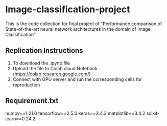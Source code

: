 # Image-classification-project
This is the code collection for final project of "Performance comparison of State-of-the-art neural network architectures in the domain of Image Classification"

## Replication Instructions
1. To download the .ipynb file
2. Upload the file to Colab cloud Notebook (https://colab.research.google.com/)
3. Connect with GPU server and run the corresponding cells for reproduction

## Requirement.txt
numpy==1.21.0
tensorflow==2.5.0
keras==2.4.3
matplotlib==3.4.2
scikit-learn==0.24.2
